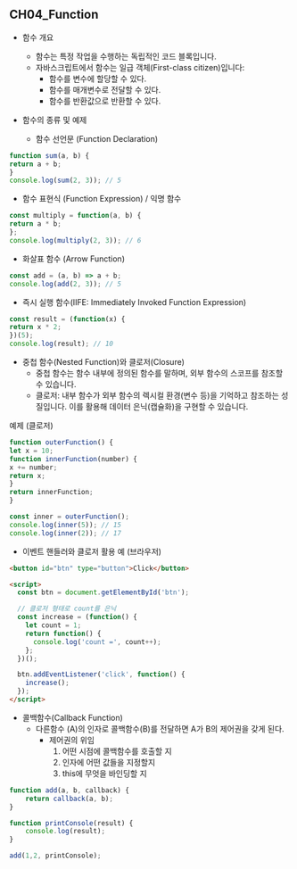 
## CH04_Function
- 함수 개요
	- 함수는 특정 작업을 수행하는 독립적인 코드 블록입니다.
	- 자바스크립트에서 함수는 일급 객체(First-class citizen)입니다:
		- 함수를 변수에 할당할 수 있다.
		- 함수를 매개변수로 전달할 수 있다.
		- 함수를 반환값으로 반환할 수 있다.



- 함수의 종류 및 예제
	- 함수 선언문 (Function Declaration)


```javascript
function sum(a, b) {
return a + b;
}
console.log(sum(2, 3)); // 5
```


- 함수 표현식 (Function Expression) / 익명 함수


```javascript
const multiply = function(a, b) {
return a * b;
};
console.log(multiply(2, 3)); // 6
```



- 화살표 함수 (Arrow Function)
```javascript
const add = (a, b) => a + b;
console.log(add(2, 3)); // 5
```



- 즉시 실행 함수(IIFE: Immediately Invoked Function Expression)
```javascript
const result = (function(x) {
return x * 2;
})(5);
console.log(result); // 10
```


- 중첩 함수(Nested Function)와 클로저(Closure)
	- 중첩 함수는 함수 내부에 정의된 함수를 말하며, 외부 함수의 스코프를 참조할 수 있습니다.
	- 클로저: 내부 함수가 외부 함수의 렉시컬 환경(변수 등)을 기억하고 참조하는 성질입니다. 이를 활용해 데이터 은닉(캡슐화)을 구현할 수 있습니다.



예제 (클로저)


```javascript
function outerFunction() {
let x = 10;
function innerFunction(number) {
x += number;
return x;
}
return innerFunction;
}

const inner = outerFunction();
console.log(inner(5)); // 15
console.log(inner(2)); // 17
```
- 이벤트 핸들러와 클로저 활용 예 (브라우저)

```html
<button id="btn" type="button">Click</button>

<script>
  const btn = document.getElementById('btn');

  // 클로저 형태로 count를 은닉
  const increase = (function() {
    let count = 1;
    return function() {
      console.log('count =', count++);
    };
  })();

  btn.addEventListener('click', function() {
    increase();
  });
</script>
```


- 콜백함수(Callback Function)
	- 다른함수 (A)의 인자로 콜백함수(B)를 전달하면 A가 B의 제어권을 갖게 된다.
		- 제어권의 위임
			1. 어떤 시점에 콜백함수를 호출할 지
			2. 인자에 어떤 값들을 지정할지
			3. this에 무엇을 바인딩할 지

```javascript
function add(a, b, callback) {
	return callback(a, b);
}

function printConsole(result) {
	console.log(result);
}

add(1,2, printConsole);
```

